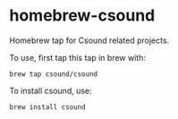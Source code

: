 homebrew-csound
===============

Homebrew tap for Csound related projects.

To use, first tap this tap in brew with:

    brew tap csound/csound

To install csound, use:

    brew install csound


